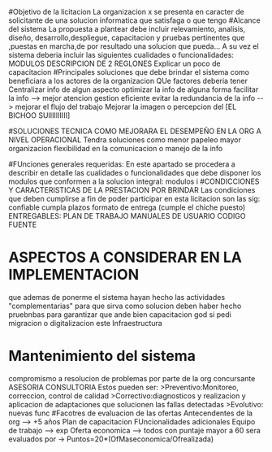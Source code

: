 #Objetivo de la licitacion
La organizacion x se presenta en caracter de solicitante de una solucion informatica que satisfaga o que tengo
#Alcance del sistema
La propuesta a plantear debe incluir relevamiento, analisis, diseño, desarrollo,despliegue, capacitacion y pruebas pertinentes que
,puestas en marcha,de por resultado una solucion que pueda...
A su vez el sistema deberia incluir las siguientes cualidades o funcionalidades:
MODULOS DESCRIPCION DE 2 REGLONES
Explicar un poco de capacitacion
#Principales soluciones que debe brindar el sistema
como beneficiara a los actores de la organizacion 
QUe factores deberia tener
Centralizar info de algun aspecto
optimizar la info de alguna forma
facilitar la info --> mejor atencion
gestion eficiente
evitar la redundancia de la info --> mejorar el flujo del trabajo
Mejorar la imagen o percepcion del [EL BICHOO SUIIIIIIIIII]

#SOLUCIONES TECNICA
COMO MEJORARA EL DESEMPEÑO EN LA ORG A NIVEL OPERACIONAL
Tendra soluciones como
menor papeleo
mayor organizacion
flexibilidad en la comunicacion o manejo de la info

#FUnciones generales requeridas:
En este apartado se procedera a describir en detalle las cualidades o funcionalidades que debe disponer los modulos que conformen a 
la solucion integral:
modulos i 
#CONDICCIONES Y CARACTERISTICAS DE LA PRESTACION POR BRINDAR
Las condiciones que deben cumplirse a fin de poder participar en esta licitacion son las sig:
confiable
cumpla plazos
formato de entrega (cumple el chiche puesto)
ENTREGABLES:
	PLAN DE TRABAJO
	MANUALES DE USUARIO
	CODIGO FUENTE
# ASPECTOS A CONSIDERAR EN LA IMPLEMENTACION
que ademas de ponerme el sistema hayan hecho las actividades "complementarias" para que sirva como solucion
deben haber hecho pruebnbas para garantizar que ande bien
capacitacion god
si pedi migracion o digitalizacion este
Infraestructura
# Mantenimiento del sistema
compromismo a resolucion de problemas por parte de la org concursante
ASESORIA 
CONSULTORIA
Estos pueden ser:
	>Preventivo:Monitoreo, correccion, control de calidad
	>Correctivo:diagnosticos y realizacion y aplicacion de adaptaciones que solucionen las fallas detectadas
	>Evolutivo: nuevas func
#Facotres de evaluacion de las ofertas
Antecendentes de la org --> +5 años
Plan de capacitacion
FUncionalidades adicionales
Equipo de trabajo --> exp
Oferta economica --> todos con puntaje mayor a 60 sera evaluados por -> Puntos=20*(OfMaseconomica/Ofrealizada)

